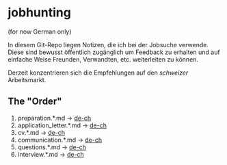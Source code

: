 # jobhunting #

(for now German only)

In diesem Git-Repo liegen Notizen, die ich bei der Jobsuche verwende. Diese sind bewusst öffentlich zugänglich um Feedback zu erhalten und auf einfache Weise Freunden, Verwandten, etc. weiterleiten zu können.

Derzeit konzentrieren sich die Empfehlungen auf den *schweizer* Arbeitsmarkt.

## The "Order" ##
1. preparation.*.md -> [de-ch](https://github.com/groggi/jobhunting/blob/master/preparation.de-ch.md)
2. application_letter.*.md -> [de-ch](https://github.com/groggi/jobhunting/blob/master/application_letter.de-ch.md)
3. cv.*.md -> [de-ch](https://github.com/groggi/jobhunting/blob/master/cv.de-ch.md)
4. communication.*.md -> [de-ch](https://github.com/groggi/jobhunting/blob/master/communication.de-ch.md)
5. questions.*.md -> [de-ch](https://github.com/groggi/jobhunting/blob/master/questions.de-ch.md)
6. interview.*.md -> [de-ch](https://github.com/groggi/jobhunting/blob/master/interview.de-ch.md)
